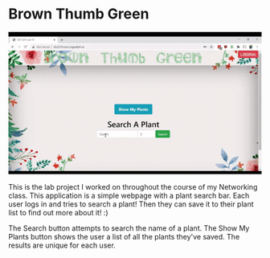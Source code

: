 # Brown Thumb Green
![BTG in action](brownThumbGreenDemo.gif)

This is the lab project I worked on throughout the course of my Networking class. 
This application is a simple webpage with a plant search bar. Each user logs in and tries to search a plant! Then they can save it to their plant list to find out more about it! :)

The Search button attempts to search the name of a plant.
The Show My Plants button shows the user a list of all the plants they've saved. 
The results are unique for each user.

 
